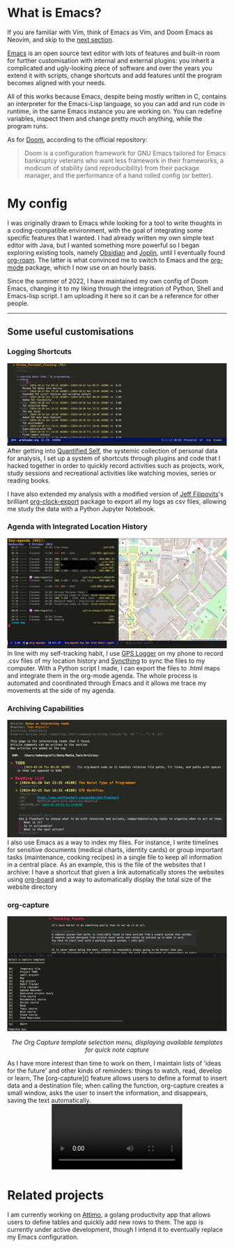 # What is Emacs? 
If you are familiar with Vim, think of Emacs as Vim, and Doom Emacs as Neovim, and skip to the [next section](#my-config).

[Emacs](https://www.gnu.org/software/emacs/) is an open source text editor with lots of features and built-in room for further customisation with internal and external plugins: you inherit a complicated and ugly-looking piece of software and over the years you extend it with scripts, change shortcuts and add features until the program becomes aligned with your needs. 

All of this works because Emacs, despite being mostly written in C, contains an interpreter for the Emacs-Lisp language, so you can add and run code in runtime, in the same Emacs instance you are working on. You can redefine variables, inspect them and change pretty much anything, while the program runs.

As for [Doom](https://github.com/doomemacs/doomemacs), according to the official repository:
> Doom is a configuration framework for GNU Emacs tailored for Emacs bankruptcy veterans who want less framework in their frameworks, a modicum of stability (and reproducibility) from their package manager, and the performance of a hand rolled config (or better).

# My config
I was originally drawn to Emacs while looking for a tool to write thoughts in a coding-compatible environment, with the goal of integrating some specific features that I wanted. I had already written my own simple text editor with Java, but I wanted something more powerful so I began exploring existing tools, namely [Obsidian](https://obsidian.md/) and [Joplin](https://joplinapp.org/), until I eventually found [org-roam](https://github.com/org-roam/org-roam-ui). The latter is what convinced me to switch to Emacs and the [org-mode](https://orgmode.org/) package, which I now use on an hourly basis.

Since the summer of 2022, I have maintained my own config of Doom Emacs, changing it to my liking through the integration of Python, Shell and Emacs-lisp script. I am uploading it here so it can be a reference for other people.

---

## Some useful customisations 

### Logging Shortcuts
![](assets/Attimo%20Logging.png)
After getting into [Quantified Self](https://quantifiedself.com/), the systemic collection of personal data for analysis, I set up a system of shortcuts through plugins and code that I hacked together in order to quickly record activities such as projects, work, study sessions and recreational activities like watching movies, series or reading books. 

I have also extended my analysis with a modified version of [Jeff Filipovits](https://github.com/legalnonsense)'s brilliant [org-clock-export](https://github.com/legalnonsense/org-clock-export) package to export all my logs as csv files, allowing me study the data with a Python Jupyter Notebook.

### Agenda with Integrated Location History

![](assets/org-agenda.png)
In line with my self-tracking habit, I use [GPS Logger](https://github.com/mendhak/gpslogger) on my phone to record .csv files of my location history and [Syncthing](https://github.com/syncthing/syncthing) to sync the files to my computer. With a Python script I made, I can export the files to .html maps and integrate them in the org-mode agenda. The whole process is automated and coordinated through Emacs and it allows me trace my movements at the side of my agenda. 

### Archiving Capabilities 

![](assets/Interesting%20Reads.png)
I also use Emacs as a way to index my files. For instance, I write timelines for sensitive documents (medical charts, identity cards) or group important tasks (maintenance, cooking recipes) in a single file to keep all information in a central place. As an example, this is the file of the websites that I archive: I have a shortcut that given a link automatically stores the websites using [org-board](https://github.com/charlesroelli/org-board) and a way to automatically display the total size of the website directory


### org-capture
<div align="center">
  <img src="assets/org-capture.png" alt="Org Capture Template Selection Menu">
  <p><em>The Org Capture template selection menu, displaying available templates for quick note capture</em></p>
</div>
As I have more interest than time to work on them, I maintain lists of 'ideas for the future' and other kinds of reminders: things to watch, read, develop or learn, The [org-capture]() feature allows users to define a format to insert data and a destination file; when calling the function, org-capture creates a small window, asks the user to insert the information, and disappears, saving the text automatically.

<div align="center">
  <video src="assets/org-capture%20demo.mov" alt="Org Capture Demo">
    <p><em>Demo showcasing the Org Capture workflow in action</em></p>
  </video>
</div>

# Related projects
I am currently working on [Attimo](https://github.com/quercia-dev/Attimo), a golang productivity app that allows users to define tables and quickly add new rows to them. The app is currently under active development, though I intend it to eventually replace my Emacs configuration.